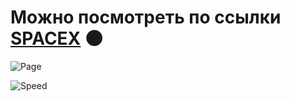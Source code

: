 # Можно посмотреть по ссылки [SPACEX](https://talashov.github.io/spacex/) :new_moon:

![Page](https://s744sas.storage.yandex.net/rdisk/e67a574a54b82e3bd0bd91ed1ec4fc92408f7d132d09dd4ff6d3f8e07af73080/62ae3023/p_pqhwWPZTLFhV0SiQ_-vvw-nEenYGbPNXcMSGOcQ4oycKBBeXTMW6TJTY78RcyfS6BByH6miZEX35pUEwzuAQ==?uid=955968422&filename=photo_2022-05-25_17-03-25.jpg&disposition=inline&hash=&limit=0&content_type=image%2Fjpeg&owner_uid=955968422&fsize=29231&hid=a6c5c7648c5066d382ab3bd6981383fd&media_type=image&tknv=v2&etag=a510cb7d342ec2d0c992131a8e73e3cf&rtoken=jGSIgViJrS7m&force_default=yes&ycrid=na-d6e35b32520e8cb8918ed2172ba12350-downloader4e&ts=5e1be66020ec0&s=5343e3fc657bc8528aa19484abc0a312ec8f8cf5ab9e3411190551a28621e546&pb=U2FsdGVkX18MrG_njqU7joMjg2YjhyToCMZ7xglWRONQAZ8Z9XPX5RgQyyZCxf-gD2cpuzOSBKtoTDM0xmGq3ASLleNBjxNBjb4u-4IKs8U)

![Speed](https://s101vla.storage.yandex.net/rdisk/8d061bff1343efc822d7d7de59c0620815e16bc6b30f2c2965f60147e9c98138/62a9faae/p_pqhwWPZTLFhV0SiQ_-vvCFGV08plIfOAZpXqnap0nlQqYO0ukpKw7lm7Wb90GfnJyi9HAcq0o2Qgb0p94rMA==?uid=955968422&filename=PageSpeed-2.png&disposition=inline&hash=&limit=0&content_type=image%2Fpng&owner_uid=955968422&fsize=140826&hid=0b927f1b264168702b52a2036628be79&media_type=image&tknv=v2&etag=82d3866e69e16956371fa9ca6b23e461&rtoken=pkbtbuLoIabT&force_default=yes&ycrid=na-a296dba626d4f7d52361e3887f079e4e-downloader11f&ts=5e17e2d518780&s=6264ee95fd35ed817aa7d1285dc61e8806d9844b5d2ca64a3366742cf6d0a901&pb=U2FsdGVkX1-UB2h_g8UMT-tSbQwwfctF-Sj3cmDt9F7PcpVqdA2qm33cj4mcXiQwIp_OD8mZuvy-yyVtZu0rboVni2vIwWKQ3Q9S8g4RVi4)
